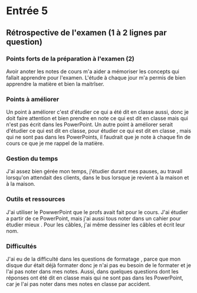 # Entrée 5
## Rétrospective de l'examen (1 à 2 lignes par question)

### Points forts de la préparation à l'examen (2)
Avoir anoter les notes de cours m'a aider a mémoriser les concepts qui fallait apprendre pour l'examen. L'étude à chaque jour m'a permis de bien apprendre la matière et bien la maitrîser.

### Points à améliorer
Un point à améliorer c'est d'étudier ce qui a été dit en classe aussi, donc je doit faire attention et bien prendre en note ce qui est dit en classe mais qui n'est pas écrit dans les PowerPoint. Un autre point à améliorer serait d'étudier ce qui est dit en classe, pour  étudier ce qui est dit en classe , mais qui ne sont pas dans les PowerPoints, il faudrait que je note à chaque fin de cours ce que je me rappel de la matière.

### Gestion du temps
J'ai assez bien gérée mon temps, j'étudier durant mes pauses, au travail lorsqu'on attendait des clients, dans le bus lorsque je revient à la maison et à la maison. 

### Outils et ressources
J'ai utiliser le PowwerPoint que le profs avait fait pour le cours. J'ai étudier a partir de ce PowerPoint, mais j'ai aussi tous noter dans un cahier pour étudier mieux . Pour les câbles, j'ai même dessiner les câbles et écrit leur nom.

### Difficultés
J'ai eu de la difficulté dans les questions de formatage , parce que mon disque dur était déjà formater donc je n'ai pas eu besoin de le formater et je l'ai pas noter dans mes notes. Aussi, dans quelques questions dont les réponses ont été dit en classe mais qui ne sont pas dans les PowerPoint, car je l'ai pas noter dans mes notes en classe par accident. 

